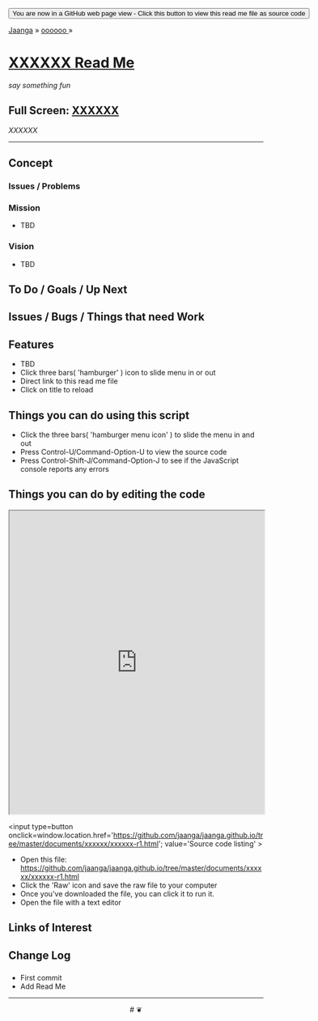<span style=display:none; >[You are now in a GitHub source code view - click this link to view Read Me file as a web page]( http://jaanga.github.io/xxxxxx/#README.md "View file as a web page." ) </span>
<div><input type=button onclick=window.location.href='https://github.com/jaanga/000000/tree/master/documents/xxxxxx/';
value='You are now in a GitHub web page view - Click this button to view this read me file as source code' ></div>

[Jaanga]( https://jaanga.github.io ) &raquo; [ oooooo ]( http://jaanga.github.io/documents/  ) &raquo;


[XXXXXX Read Me]( https://jaanga.github.io/xxxxxx/index.html#readme.md )
===
_say something fun_

## Full Screen: [ XXXXXX ]( https://jaanga.github.io/xxxxxx/index.html )

<img src="" style=display:none; width=800 >


<div style="border: 1px solid red; display:none;" ><iframe src=https://jaanga.github.io/documents/xxxxxx/index.html width=100% height=600px onload=this.contentWindow.controls.enableZoom=false; ></iframe></div>

_XXXXXX_

***

## Concept

### Issues / Problems
<!--

The general format is an adaptation of the ideas developed in Alexander's _et al_ [A Pattern Language]( https://books.google.com/books?id=hwAHmktpk5IC&pg=PR10#v=onepage&q&f=false ) - as sammarized on page 10.

Each pattern describes a problem which occurs over and over again in our environment, and then describes the core of the solution to that problem, in such a way that you can use this solution a million times over, without ever doing it the same way twice.

patterns are descriptions of common problems and proposal for the solutions that can be used repeatedly every time the problem is encountered and producing an different outcome.

-->

### Mission
<!-- a statement of a rationale, applicable now as well as in the future -->

* TBD

### Vision
<!--  a descriptive picture of a desired future state -->

* TBD

## To Do / Goals / Up Next



## Issues / Bugs / Things that need Work


## Features

* TBD
* Click three bars( 'hamburger' ) icon to slide menu in or out
* Direct link to this read me file
* Click on title to reload


## Things you can do using this script


* Click the three bars( 'hamburger menu icon' ) to slide the menu in and out
* Press Control-U/Command-Option-U to view the source code
* Press Control-Shift-J/Command-Option-J to see if the JavaScript console reports any errors



## Things you can do by editing the code

<iframe src='https://jaanga.github.io/cookbook-html/examples/libraries/ace-editor/ace-view-r1.html#
	http://jaanga.github.io/documents/xxxxxx/xxxxxx-r1.html' width=100% height=600 ></iframe>

<input type=button onclick=window.location.href='https://github.com/jaanga/jaanga.github.io/tree/master/documents/xxxxxx/xxxxxx-r1.html';
value='Source code listing' >


* Open this file: https://github.com/jaanga/jaanga.github.io/tree/master/documents/xxxxxx/xxxxxx-r1.html
* Click the 'Raw' icon and save the raw file to your computer
* Once you've downloaded the file, you can click it to run it.
* Open the file with a text editor


<!--
## Users
_where used_

Intended for xxx
-->



## Links of Interest



## Change Log

###

* First commit
* Add Read Me


***

<center title='Jaanga ~ your 3D happy place' >
# <a href=javascript:window.scrollTo(0,0); style=text-decoration:none; > ❦ </a>
</center>

